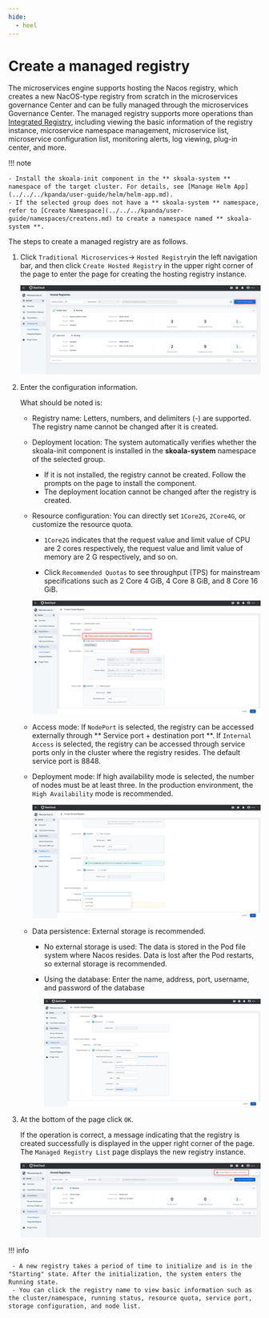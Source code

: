 ```yaml
---
hide:
  - heel
---
```


# Create a managed registry

The microservices engine supports hosting the Nacos registry, which creates a new NacOS-type registry from scratch in the microservices governance Center and can be fully managed through the microservices Governance Center. The managed registry supports more operations than [Integrated Registry](../integrated/integrate-registry.md), including viewing the basic information of the registry instance, microservice namespace management, microservice list, microservice configuration list, monitoring alerts, log viewing, plug-in center, and more.

!!! note

    - Install the skoala-init component in the ** skoala-system ** namespace of the target cluster. For details, see [Manage Helm App](../../../kpanda/user-guide/helm/helm-app.md).
    - If the selected group does not have a ** skoala-system ** namespace, refer to [Create Namespace](../../../kpanda/user-guide/namespaces/createns.md) to create a namespace named ** skoala-system **.

The steps to create a managed registry are as follows.

1. Click `Traditional Microservices`-> `Hosted Registry`in the left navigation bar, and then click `Create Hosted Registry` in the upper right corner of the page to enter the page for creating the hosting registry instance.

   ![](../../images/create01.png)

2. Enter the configuration information.

    What should be noted is:

    - Registry name: Letters, numbers, and delimiters (-) are supported. The registry name cannot be changed after it is created.
    - Deployment location: The system automatically verifies whether the skoala-init component is installed in the **skoala-system** namespace of the selected group.

        - If it is not installed, the registry cannot be created. Follow the prompts on the page to install the component.
        - The deployment location cannot be changed after the registry is created.

    - Resource configuration: You can directly set `1Core2G`, `2Core4G`, or customize the resource quota.

        -  `1Core2G` indicates that the request value and limit value of CPU are 2 cores respectively, the request value and limit value of memory are 2 G respectively, and so on.

        - Click `Recommended Quotas` to see throughput (TPS) for mainstream specifications such as 2 Core 4 GiB, 4 Core 8 GiB, and 8 Core 16 GiB.

      ![](../../images/create02.png)

    - Access mode: If `NodePort` is selected, the registry can be accessed externally through ** Service port + destination port **. If `Internal Access` is selected, the registry can be accessed through service ports only in the cluster where the registry resides. The default service port is 8848.
    - Deployment mode: If high availability mode is selected, the number of nodes must be at least three. In the production environment, the `High Availability` mode is recommended.

      ![](../../images/create03.png)

    - Data persistence: External storage is recommended.

        - No external storage is used: The data is stored in the Pod file system where Nacos resides. Data is lost after the Pod restarts, so external storage is recommended.
        - Using the database: Enter the name, address, port, username, and password of the database

          ![](../../images/create04.png)

3. At the bottom of the page click `OK`.

    If the operation is correct, a message indicating that the registry is created successfully is displayed in the upper right corner of the page. The `Managed Registry List` page displays the new registry instance.

   ![](../../images/create05.png)

!!! info

     - A new registry takes a period of time to initialize and is in the "Starting" state. After the initialization, the system enters the Running state.
     - You can click the registry name to view basic information such as the cluster/namespace, running status, resource quota, service port, storage configuration, and node list.